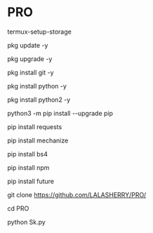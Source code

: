 # PRO

termux-setup-storage

pkg update -y

pkg upgrade -y

pkg install git -y

pkg install python -y

pkg install python2 -y

python3 -m pip install --upgrade pip

pip install requests

pip install mechanize

pip install bs4

pip install npm

pip install future

git clone https://github.com/LALASHERRY/PRO/

cd PRO

python Sk.py
